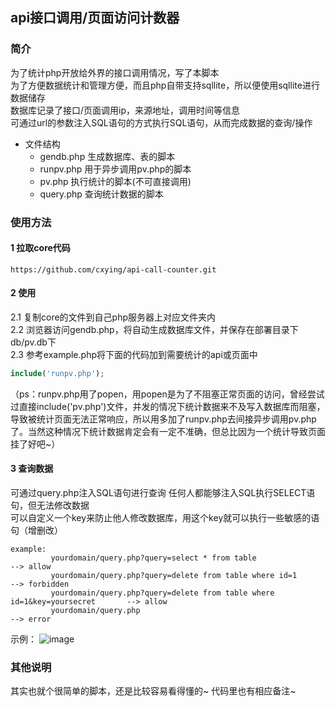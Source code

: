 ## api接口调用/页面访问计数器
### 简介
为了统计php开放给外界的接口调用情况，写了本脚本  
为了方便数据统计和管理方便，而且php自带支持sqllite，所以便使用sqllite进行数据储存  
数据库记录了接口/页面调用ip，来源地址，调用时间等信息  
可通过url的参数注入SQL语句的方式执行SQL语句，从而完成数据的查询/操作  

- 文件结构
  - gendb.php    生成数据库、表的脚本
  - runpv.php    用于异步调用pv.php的脚本
  - pv.php       执行统计的脚本(不可直接调用)
  - query.php    查询统计数据的脚本

### 使用方法
#### 1 拉取core代码
```
https://github.com/cxying/api-call-counter.git
```
#### 2 使用
2.1 复制core的文件到自己php服务器上对应文件夹内  
2.2 浏览器访问gendb.php，将自动生成数据库文件，并保存在部署目录下db/pv.db下  
2.3 参考example.php将下面的代码加到需要统计的api或页面中  
```php
include('runpv.php');
```
（ps：runpv.php用了popen，用popen是为了不阻塞正常页面的访问，曾经尝试过直接include('pv.php')文件，并发的情况下统计数据来不及写入数据库而阻塞，导致被统计页面无法正常响应，所以用多加了runpv.php去间接异步调用pv.php了。当然这种情况下统计数据肯定会有一定不准确，但总比因为一个统计导致页面挂了好吧~）

#### 3 查询数据
可通过query.php注入SQL语句进行查询
任何人都能够注入SQL执行SELECT语句，但无法修改数据  
可以自定义一个key来防止他人修改数据库，用这个key就可以执行一些敏感的语句（增删改）
```
example: 
         yourdomain/query.php?query=select * from table                               --> allow
         yourdomain/query.php?query=delete from table where id=1                      --> forbidden
         yourdomain/query.php?query=delete from table where id=1&key=yoursecret       --> allow
         yourdomain/query.php                                                         --> error
```
示例：
![image](https://user-images.githubusercontent.com/46587259/81475620-f5a44580-923f-11ea-992c-1ab3ab52490a.png)
### 其他说明
其实也就个很简单的脚本，还是比较容易看得懂的~ 代码里也有相应备注~

